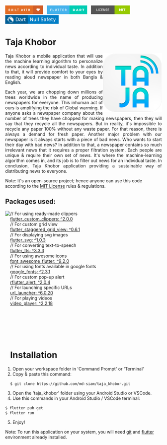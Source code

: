 <img src="screenshots/badges/built-with-love.svg" height="28px"/>&nbsp;&nbsp;
<img src="screenshots/badges/flutter-dart.svg" height="28px" />&nbsp;&nbsp;
<a href="https://choosealicense.com/licenses/mit/" target="_blank"><img src="screenshots/badges/license-MIT.svg" height="28px" /></a>&nbsp;&nbsp;
<img src="screenshots/badges/dart-null_safety-blue.svg" height="28px"/>

# Taja Khobor

<img align="right" src="screenshots/stores_logos/playstore.png" height="190"></img>

<p align="justify" >
Taja Khobor a mobile application that will use the machine learning algorithm to personalize news according to individual taste. In addition to that, it will provide comfort to your eyes by reading aloud newspaper in both Bangla & English.
</p>
<p align="justify">
Each year, we are chopping down millions of trees worldwide in the name of producing newspapers for everyone. This inhuman act of ours is amplifying the risk of Global warming. If anyone asks a newspaper company about the number of trees they have chopped for making newspapers, then they will say that they recycle all the newspapers. But in reality, it's impossible to recycle any paper 100% without any waste paper. For that reason, there is always a demand for fresh paper.
Another major problem with our newspaper is it always starts with a piece of bad news. Who wants to start their day with bad news? In addition to that, a newspaper contains so much irrelevant news that it requires a proper filtration system. Each people are unique & require their own set of news. It's where the machine-learning algorithm comes in, and its job is to filter out news for an individual taste. 
In conclusion, Taja Khobor application providing a sustainable way of distributing news to everyone. 
</p>

Note: It's an open-source project; hence anyone can use this code according to the [MIT License](https://choosealicense.com/licenses/mit/) rules & regulations.

## Packages used:

<img align="left" src="screenshots/demo.gif" height="550"></img>

// For using ready-made clippers<br>
[flutter_custom_clippers: ^2.0.0](https://pub.dev/packages/flutter_custom_clippers)<br>
// For custom grid view<br>
[flutter_staggered_grid_view: ^0.6.1](https://pub.dev/packages/flutter_staggered_grid_view)<br>
// For displaying svg images<br>
[flutter_svg: ^1.0.3](https://pub.dev/packages/flutter_svg)<br>
// For converting text-to-speech<br>
[flutter_tts: ^3.3.3](https://pub.dev/packages/flutter_tts)<br>
// For using awesome icons<br>
[font_awesome_flutter: ^9.2.0](https://pub.dev/packages/font_awesome_flutter)<br>
// For using fonts available in google fonts<br>
[google_fonts: ^2.3.1](https://pub.dev/packages/google_fonts)<br>
// For custom pop-up alert<br>
[rflutter_alert: ^2.0.4](https://pub.dev/packages/rflutter_alert)<br>
// For launching specific URLs<br>
[url_launcher: ^6.0.20](https://pub.dev/packages/url_launcher)<br>
// For playing videos<br>
[video_player: ^2.2.18](https://pub.dev/packages/video_player)<br><br><br><br><br><br><br>

# Installation

1. Open your workspace folder in 'Command Prompt' or 'Terminal'
2. Copy & paste this command:

```
$ git clone https://github.com/md-siam/taja_khobor.git
```

3. Open the 'taja_khobor' folder using your Android Studio or VSCode.
4. Use this commands in your Android Studio / VSCode terminal:

```
$ flutter pub get
$ flutter run
```

5. Enjoy!

Note: To run this application on your system, you will need [git](https://git-scm.com/) and [flutter](https://docs.flutter.dev/get-started/install) environment already installed.
